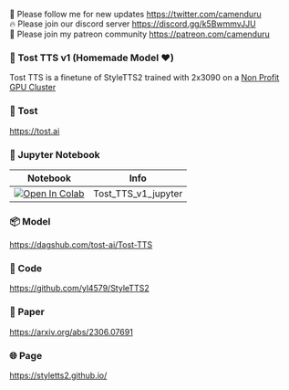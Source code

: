 🐣 Please follow me for new updates https://twitter.com/camenduru <br />
🔥 Please join our discord server https://discord.gg/k5BwmmvJJU <br />
🥳 Please join my patreon community https://patreon.com/camenduru <br />

###  🥪 Tost TTS v1 (Homemade Model ❤)
Tost TTS is a finetune of StyleTTS2 trained with 2x3090 on a [Non Profit GPU Cluster](https://github.com/camenduru/non-profit-gpu-cluster)

###  🥪 Tost
https://tost.ai

### 🍊 Jupyter Notebook
| Notebook | Info
| --- | --- |
[![Open In Colab](https://colab.research.google.com/assets/colab-badge.svg)](https://colab.research.google.com/github/camenduru/Tost-TTS/blob/main/Tost_TTS_v1_jupyter.ipynb) | Tost_TTS_v1_jupyter

### 📦 Model
https://dagshub.com/tost-ai/Tost-TTS

### 🧬 Code
https://github.com/yl4579/StyleTTS2

### 📄 Paper
https://arxiv.org/abs/2306.07691

### 🌐 Page
https://styletts2.github.io/

